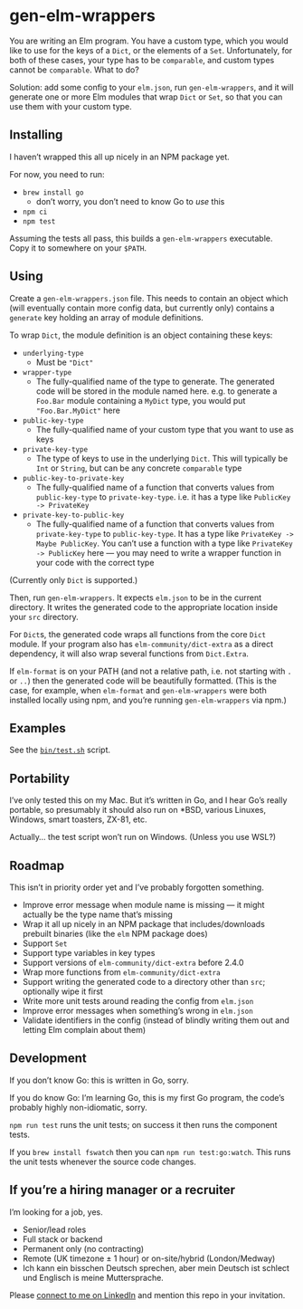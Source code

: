 # gen-elm-wrappers

You are writing an Elm program.  You have a custom type, which you would
like to use for the keys of a `Dict`, or the elements of a `Set`.
Unfortunately, for both of these cases, your type has to be `comparable`,
and custom types cannot be `comparable`.  What to do?

Solution: add some config to your `elm.json`, run `gen-elm-wrappers`,
and it will generate one or more Elm modules that wrap `Dict` or `Set`,
so that you can use them with your custom type.


## Installing

I haven’t wrapped this all up nicely in an NPM package yet.

For now, you need to run:
- `brew install go`
    - don’t worry, you don’t need to know Go to _use_ this
- `npm ci`
- `npm test`

Assuming the tests all pass, this builds a `gen-elm-wrappers` executable.
Copy it to somewhere on your `$PATH`.


## Using

Create a `gen-elm-wrappers.json` file.  This needs to contain an
object which (will eventually contain more config data, but currently
only) contains a `generate` key holding an array of module definitions.

To wrap `Dict`, the module definition is an object containing these keys:
- `underlying-type`
    - Must be `"Dict"`
- `wrapper-type`
    - The fully-qualified name of the type to generate.  The generated
        code will be stored in the module named here.  e.g. to generate
        a `Foo.Bar` module containing a `MyDict` type, you would put
        `"Foo.Bar.MyDict"` here
- `public-key-type`
    - The fully-qualified name of your custom type that you want to use
        as keys
- `private-key-type`
    - The type of keys to use in the underlying `Dict`.  This will
        typically be `Int` or `String`, but can be any concrete
        `comparable` type
- `public-key-to-private-key`
    - The fully-qualified name of a function that converts values from
        `public-key-type` to `private-key-type`.  i.e. it has a type
        like `PublicKey -> PrivateKey`
- `private-key-to-public-key`
    - The fully-qualified name of a function that converts values from
        `private-key-type` to `public-key-type`.  It has a type
        like `PrivateKey -> Maybe PublicKey`.  You can’t use a function
        with a type like `PrivateKey -> PublicKey` here — you may need
        to write a wrapper function in your code with the correct type

(Currently only `Dict` is supported.)

Then, run `gen-elm-wrappers`.  It expects `elm.json` to be in the
current directory.  It writes the generated code to the appropriate
location inside your `src` directory.

For `Dict`s, the generated code wraps all functions from the core `Dict`
module.  If your program also has `elm-community/dict-extra` as a direct
dependency, it will also wrap several functions from `Dict.Extra`.

If `elm-format` is on your PATH (and not a relative path, i.e. not
starting with `.` or `..`) then the generated code will be beautifully
formatted.  (This is the case, for example, when `elm-format` and
`gen-elm-wrappers` were both installed locally using npm, and you’re
running `gen-elm-wrappers` via npm.)


## Examples

See the [`bin/test.sh`](bin/test.sh) script.


## Portability

I’ve only tested this on my Mac.  But it’s written in Go, and I hear
Go’s really portable, so presumably it should also run on \*BSD, various
Linuxes, Windows, smart toasters, ZX-81, etc.

Actually… the test script won’t run on Windows.  (Unless you use WSL?)


## Roadmap

This isn’t in priority order yet and I’ve probably forgotten something.

- Improve error message when module name is missing — it might actually
    be the type name that’s missing
- Wrap it all up nicely in an NPM package that includes/downloads
    prebuilt binaries (like the `elm` NPM package does)
- Support `Set`
- Support type variables in key types
- Support versions of `elm-community/dict-extra` before 2.4.0
- Wrap more functions from `elm-community/dict-extra`
- Support writing the generated code to a directory other than `src`;
    optionally wipe it first
- Write more unit tests around reading the config from `elm.json`
- Improve error messages when something’s wrong in `elm.json`
- Validate identifiers in the config (instead of blindly writing them
    out and letting Elm complain about them)


## Development

If you don’t know Go: this is written in Go, sorry.

If you do know Go: I’m learning Go, this is my first Go program, the
code’s probably highly non-idiomatic, sorry.

`npm run test` runs the unit tests; on success it then runs the
component tests.

If you `brew install fswatch` then you can `npm run test:go:watch`.
This runs the unit tests whenever the source code changes.


## If you’re a hiring manager or a recruiter

I’m looking for a job, yes.

- Senior/lead roles
- Full stack or backend
- Permanent only (no contracting)
- Remote (UK timezone ± 1 hour) or on-site/hybrid (London/Medway)
- Ich kann ein bisschen Deutsch sprechen, aber mein Deutsch ist schlect
    und Englisch is meine Muttersprache.

Please [connect to me on LinkedIn](https://www.linkedin.com/in/dave-hinton-7507b4ab)
and mention this repo in your invitation.
